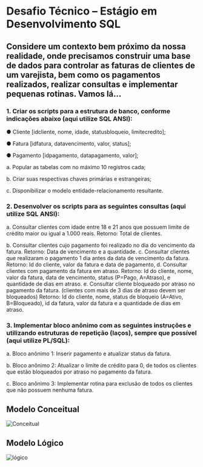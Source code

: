 # Desafio Técnico – Estágio em Desenvolvimento SQL

## Considere um contexto bem próximo da nossa realidade, onde precisamos construir uma base de dados para controlar as faturas de clientes de um varejista, bem como os pagamentos realizados, realizar consultas e implementar pequenas rotinas. Vamos lá…

### 1. Criar os scripts para a estrutura de banco, conforme indicações abaixo (aqui utilize SQL ANSI):

● Cliente [idcliente, nome, idade, statusbloqueio, limitecredito];

● Fatura [idfatura, datavencimento, valor, status];

● Pagamento [idpagamento, datapagamento, valor];

  a. Popular as tabelas com no máximo 10 registros cada;
  
  b. Criar suas respectivas chaves primárias e estrangeiras;
  
  c. Disponibilizar o modelo entidade-relacionamento resultante.
  
  
### 2. Desenvolver os scripts para as seguintes consultas (aqui utilize SQL ANSI):

a. Consultar clientes com idade entre 18 e 21 anos que possuem limite de crédito maior ou igual a 1.000 reais.
  Retorno: Total de clientes.
  
b. Consultar clientes cujo pagamento foi realizado no dia do vencimento da fatura.
  Retorno: Data de vencimento e a quantidade.
c. Consultar clientes que realizaram o pagamento 1 dia antes da data de vencimento da fatura.
  Retorno: Id do cliente, valor da fatura e data de pagamento,
d. Consultar clientes com pagamento da fatura em atraso.
  Retorno: Id do cliente, nome, valor da fatura, data de vencimento, status (P=Pago, A=Atraso), e quantidade de dias em atraso.
e. Consultar cliente bloqueado por atraso no pagamento da fatura. (clientes com mais de 3 dias de atraso devem ser bloqueados)
  Retorno: Id do cliente, nome, status de bloqueio (A=Ativo, B=Bloqueado), id da fatura, valor da fatura e a quantidade de dias em atraso.


### 3. Implementar bloco anônimo com as seguintes instruções e utilizando estruturas de repetição (laços), sempre que possível (aqui utilize PL/SQL):

a. Bloco anônimo 1: Inserir pagamento e atualizar status da fatura.

b. Bloco anônimo 2: Atualizar o limite de crédito para 0, de todos os clientes que estão bloqueados por atraso no pagamento da fatura.

c. Bloco anônimo 3: Implementar rotina para exclusão de todos os clientes que não possuem nenhuma fatura.



## Modelo Conceitual

![Conceitual](https://user-images.githubusercontent.com/89050107/219829332-01ee8072-3b28-4c29-b67d-66d3f622fa71.png)

## Modelo Lógico

![lógico](https://user-images.githubusercontent.com/89050107/219923077-a356bb49-ce06-4009-b38b-92302abe7517.jpg)

